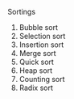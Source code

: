 Sortings 
  1. Bubble sort
  2. Selection sort
  3. Insertion sort
  4. Merge sort
  5. Quick sort
  6. Heap sort
  7. Counting sort
  8. Radix sort
